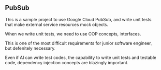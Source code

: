 ## PubSub
This is a sample project to use Google Cloud PubSub, and write unit tests that make external service resources mock objects.

When we write unit tests, we need to use OOP concepts, interfaces.

This is one of the most difficult requirements for junior software engineer, but defenitely necessary.

Even if AI can write test codes, the capability to write unit tests and testable code, dependency injection concepts are blazingly important.


